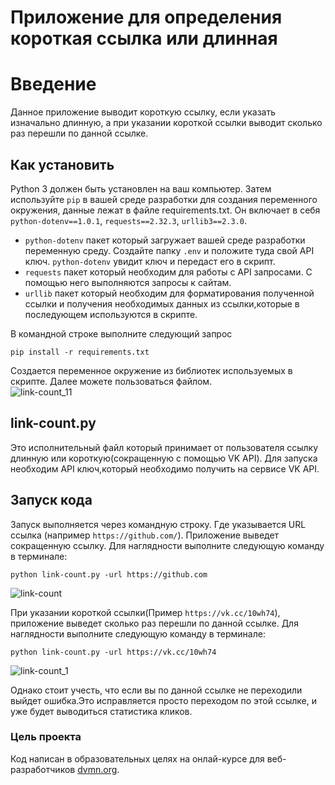 # Приложение для определения короткая ссылка или длинная 
 # Введение 
 Данное приложение выводит короткую ссылку, если указать изначально длинную, а при указании короткой ссылки выводит сколько раз перешли по данной ссылке.   
 
 ## Как установить 
 Python 3 должен быть установлен на ваш компьютер. Затем используйте `pip` в вашей среде разработки для создания переменного окружения, данные лежат в файле requirements.txt. Он включает в себя `python-dotenv==1.0.1`, `requests==2.32.3`, `urllib3==2.3.0`. 
  * `python-dotenv` пакет который загружает вашей среде разработки переменную среду. Создайте папку `.env` и положите туда свой API ключ. `python-dotenv` увидит ключ и передаст его в скрипт. 
  * `requests` пакет который необходим для работы с API запросами. С помощью него выполняются запросы к сайтам. 
  * `urllib` пакет который необходим для форматирования полученной ссылки и получения необходимых данных из ссылки,которые в последующем используются в скрипте.

    
В командной строке выполните следующий запрос 

 
 ```pip install -r requirements.txt```

 
 Создается переменное окружение из библиотек используемых в скрипте. Далее можете пользоваться файлом.  
 ![link-count_11](https://github.com/user-attachments/assets/a99b5e6c-0e95-4daf-b52e-b1518cdb4e4f)


 ## link-count.py  
 Это исполнительный файл который принимает от пользователя ссылку длинную или короткую(сокращенную с помощью VK API). Для запуска необходим API ключ,который необходимо получить на сервисе VK API.  

 
 ## Запуск кода 
 Запуск выполняется через командную строку. Где указывается URL ссылка (например `https://github.com/`). Приложение выведет сокращенную ссылку. Для наглядности выполните следующую команду в терминале: 
 
 ```python link-count.py -url https://github.com``` 
 
 ![link-count](https://github.com/user-attachments/assets/d8e8ca3a-b2df-4b35-abc3-ed5526e452ac)
 
 
 При указании короткой ссылки(Пример `https://vk.cc/10wh74`), приложение выведет сколько раз перешли по данной ссылке. Для наглядности выполните следующую команду в терминале: 


 ```python link-count.py -url https://vk.cc/10wh74``` 

 
 ![link-count_1](https://github.com/user-attachments/assets/0f13f1c3-9cc8-421d-be21-b889bdbe2766)

 Однако стоит учесть, что если вы по данной ссылке не переходили выйдет ошибка.Это исправляется просто переходом по этой ссылке, и уже будет выводиться статистика кликов.  
 
 
 ### Цель проекта  
 Код написан в образовательных целях на онлай-курсе для веб-разработчиков [dvmn.org](hhtps://dvmn.org/).
